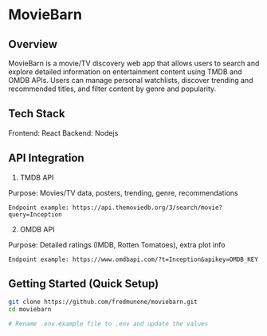 # MovieBarn
## Overview

MovieBarn is a movie/TV discovery web app that allows users to search and explore detailed information on entertainment content using TMDB and OMDB APIs. Users can manage personal watchlists, discover trending and recommended titles, and filter content by genre and popularity.



## Tech Stack
Frontend: React
Backend: Nodejs

## API Integration
1. TMDB API

Purpose: Movies/TV data, posters, trending, genre, recommendations

    Endpoint example: https://api.themoviedb.org/3/search/movie?query=Inception

2. OMDB API

Purpose: Detailed ratings (IMDB, Rotten Tomatoes), extra plot info

    Endpoint example: https://www.omdbapi.com/?t=Inception&apikey=OMDB_KEY

## Getting Started (Quick Setup)
```bash
git clone https://github.com/fredmunene/moviebarn.git
cd moviebarn

# Rename .env.example file to .env and update the values
```